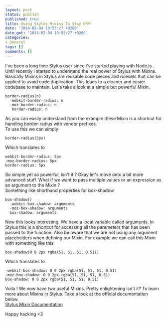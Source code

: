 ```yaml
---
layout: post
status: publish
published: true
title: Using Stylus Mixins To Stay DRY!
date: '2014-02-04 10:53:27 +0200'
date_gmt: '2014-02-04 10:53:27 +0200'
categories:
- General
tags: []
comments: []
---
```

I've been a long time Stylus user since i've started playing with Node.js . Until recently i started to understand the real power of Stylus with Mixins.
Basically Mixins in Stylus are reusable code pieces and rulesets that can be applied to avoid code duplication. This leads to a cleaner and easier codebase to maintain.
Let's take a look at a simple but powerful Mixin.

    border-radius(n)
      -webkit-border-radius: n
      -moz-border-radius: n
       border-radius: n

As you can easily understand from the example these Mixin is a shortcut for handling border-radius with vendor prefixes.<br />
To use this we can simply

    border-radius(5px)

Which translates to

    webkit-border-radius: 5px
    -moz-border-radius: 5px
    border-radius: 5px

So simple yet so powerful, isn't it ?
Okay let's move onto a bit more advanced stuff. What if we want to pass multiple values or an expression as an argument to the Mixin ?<br />
Something like shorthand properties for box-shadow.

    box-shadow()
      -webkit-box-shadow: arguments
      -moz-box-shadow: arguments
      box-shadow: arguments

Now this looks interesting. We have a local variable called arguments. In Stylus this is a shortcut for accessing all the parameters that has been passed to the function. Also be aware that we are not using any argument placeholders when defining our Mixin.
For example we can call this Mixin with something like this

    box-shadow(0 0 2px rgba(51, 51, 51, 0.51))

Which translates to

    -webkit-box-shadow: 0 0 2px rgba(51, 51, 51, 0.51)
    -moz-box-shadow: 0 0 2px rgba(51, 51, 51, 0.51)
    box-shadow: 0 0 2px rgba(51, 51, 51, 0.51)

Voila ! We now have two useful Mixins. Pretty enlightening isn't it? To learn more about Mixins in Stylus. Take a look at the official documentation below.<br />
[Stylus Mixin Documentation](http://learnboost.github.io/stylus/docs/mixins.html)

Happy hacking &lt;3
